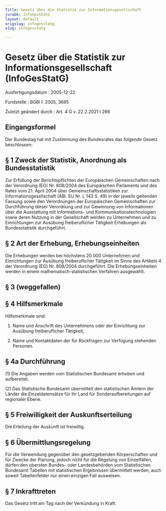 ```yaml
---
Title: Gesetz über die Statistik zur Informationsgesellschaft
jurabk: InfoGesStatG
layout: default
origslug: infogesstatg
slug: infogesstatg

---
```


# Gesetz über die Statistik zur Informationsgesellschaft (InfoGesStatG)

Ausfertigungsdatum
:   2005-12-22

Fundstelle
:   BGBl I: 2005, 3685

Zuletzt geändert durch
:   Art. 4 G v. 22.2.2021 I 266



## Eingangsformel

Der Bundestag hat mit Zustimmung des Bundesrates das folgende Gesetz
beschlossen:


## § 1 Zweck der Statistik, Anordnung als Bundesstatistik

Zur Erfüllung der Berichtspflichten der Europäischen Gemeinschaften
nach der Verordnung (EG) Nr. 808/2004 des Europäischen Parlaments und
des Rates vom 21. April 2004 über Gemeinschaftsstatistiken zur
Informationsgesellschaft (ABl. EU Nr. L 143 S. 49) in der jeweils
geltenden Fassung sowie den Verordnungen der Europäischen
Gemeinschaften zur Durchführung dieser Verordnung und zur Gewinnung
von Informationen über die Ausstattung mit Informations- und
Kommunikationstechnologien sowie deren Nutzung in der Gesellschaft
werden zu Unternehmen und zu Einrichtungen zur Ausübung
freiberuflicher Tätigkeit Erhebungen als Bundesstatistik durchgeführt.


## § 2 Art der Erhebung, Erhebungseinheiten

Die Erhebungen werden bei höchstens 20 000 Unternehmen und
Einrichtungen zur Ausübung freiberuflicher Tätigkeit im Sinne des
Artikels 4 der Verordnung (EG) Nr. 808/2004 durchgeführt. Die
Erhebungseinheiten werden in einem mathematisch-statistischen
Verfahren ausgewählt.


## § 3 (weggefallen)



## § 4 Hilfsmerkmale

Hilfsmerkmale sind:

1.  Name und Anschrift des Unternehmens oder der Einrichtung zur Ausübung
    freiberuflicher Tätigkeit;


2.  Name und Kontaktdaten der für Rückfragen zur Verfügung stehenden
    Personen.





## § 4a Durchführung

(1) Die Angaben werden vom Statistischen Bundesamt erhoben und
aufbereitet.

(2) Das Statistische Bundesamt übermittelt den statistischen Ämtern
der Länder die Einzeldatensätze für ihr Land für Sonderaufbereitungen
auf regionaler Ebene.


## § 5 Freiwilligkeit der Auskunftserteilung

Die Erteilung der Auskunft ist freiwillig.


## § 6 Übermittlungsregelung

Für die Verwendung gegenüber den gesetzgebenden Körperschaften und für
Zwecke der Planung, jedoch nicht für die Regelung von Einzelfällen,
dürfen den obersten Bundes- oder Landesbehörden vom Statistischen
Bundesamt Tabellen mit statistischen Ergebnissen übermittelt werden,
auch soweit Tabellenfelder nur einen einzigen Fall ausweisen.


## § 7 Inkrafttreten

Das Gesetz tritt am Tag nach der Verkündung in Kraft.


